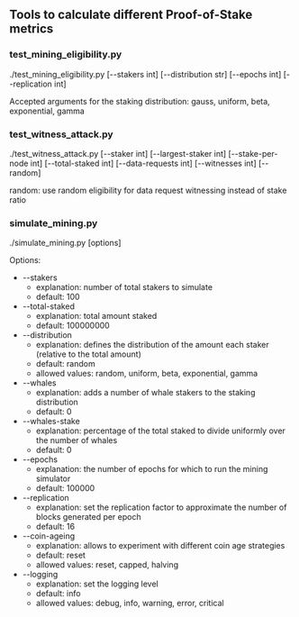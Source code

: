 ## Tools to calculate different Proof-of-Stake metrics

### test_mining_eligibility.py
./test_mining_eligibility.py [--stakers int] [--distribution str] [--epochs int] [--replication int]

Accepted arguments for the staking distribution: gauss, uniform, beta, exponential, gamma

### test_witness_attack.py

./test_witness_attack.py [--staker int] [--largest-staker int] [--stake-per-node int] [--total-staked int] [--data-requests int] [--witnesses int] [--random]

random: use random eligibility for data request witnessing instead of stake ratio

### simulate_mining.py
./simulate_mining.py [options]

Options:

- --stakers
    - explanation: number of total stakers to simulate
    - default: 100
- --total-staked
    - explanation: total amount staked
    - default: 100000000
- --distribution
    - explanation: defines the distribution of the amount each staker (relative to the total amount)
    - default: random
    - allowed values: random, uniform, beta, exponential, gamma
- --whales
    - explanation: adds a number of whale stakers to the staking distribution
    - default: 0
- --whales-stake
    - explanation: percentage of the total staked to divide uniformly over the number of whales
    - default: 0
- --epochs
    - explanation: the number of epochs for which to run the mining simulator
    - default: 100000
- --replication
    - explanation: set the replication factor to approximate the number of blocks generated per epoch
    - default: 16
- --coin-ageing
    - explanation: allows to experiment with different coin age strategies
    - default: reset
    - allowed values: reset, capped, halving
- --logging
    - explanation: set the logging level
    - default: info
    - allowed values: debug, info, warning, error, critical
